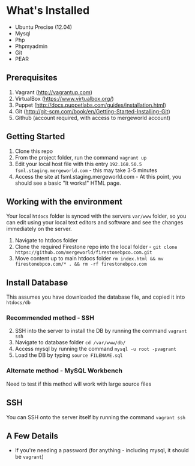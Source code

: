 # What's Installed

+ Ubuntu Precise (12.04)
+ Mysql
+ Php
+ Phpmyadmin
+ Git
+ PEAR

## Prerequisites
1. Vagrant (http://vagrantup.com)
2. VirtualBox (https://www.virtualbox.org/)
3. Puppet (http://docs.puppetlabs.com/guides/installation.html)
4. Git (http://git-scm.com/book/en/Getting-Started-Installing-Git)
4. Github (account required, with access to mergeworld account)

## Getting Started

1. Clone this repo
3. From the project folder, run the command `vagrant up`
4. Edit your local host file with this entry `192.168.50.5 fsml.staging.mergeworld.com` - this may take 3-5 minutes
5. Access the site at fsml.staging.mergeworld.com - At this point, you should see a basic "It works!" HTML page.

## Working with the environment

Your local `htdocs` folder is synced with the servers `var/www` folder, so you can edit using your local text editors and software and see the changes immediately on the server.

1. Navigate to htdocs folder 
2. Clone the required Firestone repo into the local folder - `git clone https://github.com/mergeworld/firestonebpco.com.git`
2. Move content up to main htdocs folder `rm index.html && mv firestonebpco.com/* . && rm -rf firestonebpco.com`

## Install Database 
This assumes you have downloaded the database file, and copied it into `htdocs/db`

### Recommended method - SSH
2. SSH into the server to install the DB by running the command `vagrant ssh`
3. Navigate to database folder `cd /var/www/db/`
4. Access mysql by running the command `mysql -u root -pvagrant`
5. Load the DB by typing `source FILENAME.sql`

### Alternate method - MySQL Workbench
Need to test if this method will work with large source files

## SSH

You can SSH onto the server itself by running the command `vagrant ssh`

## A Few Details

* If you're needing a password (for anything - including mysql, it should be `vagrant`)


